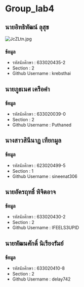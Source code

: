 # Group_lab4
## นายอิทธิพัฒน์ ลุสุข
![JcZLtn.jpg](https://sv1.picz.in.th/images/2022/12/28/JcZLtn.jpg)
### ข้อมูล
- รหัสนักศึกษา : 633020435-2
- Section : 2
- Github Username : krebsthai

## นายภูธเนศ  เครือคำ
### ข้อมูล
- รหัสนักศึกษา : 633020039-0 
- Section : 2
- Github Username : Puthaned

## นางสาวสินีนาฏ เทียกมูล
### ข้อมูล
- รหัสนักศึกษา : 623020499-5
- Section : 1
- Github Username : sineenat306

## นายอัครฤทธิ์ พิจิตอาจ
### ข้อมูล
- รหัสนักศึกษา : 633020430-2
- Section : 2
- Github Username : IFEELS3UPID

## นายพัฒนศักดิ์ นิเรียงรัมย์
### ข้อมูล
- รหัสนักศึกษา : 633020410-8
- Section : 2
- Github Username : delay742
